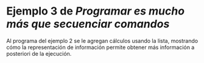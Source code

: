 # Ejemplo 3 de _Programar es mucho más que secuenciar comandos_
Al programa del ejemplo 2 se le agregan cálculos usando la lista, mostrando cómo la representación de información permite obtener más información a posteriori de la ejecución.